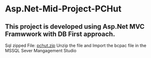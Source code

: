 # Asp.Net-Mid-Project-PCHut

## This project is developed using Asp.Net MVC Framwwork with DB First approach.

Sql zipped File: [pchut.zip](https://github.com/TajbiurShahriorRimon/Asp.Net-Mid-Project-PCHut/files/7145781/pchut.zip)
Unzip the file and Import the bcpac file in the MSSQL Sever Mangagement Studio

